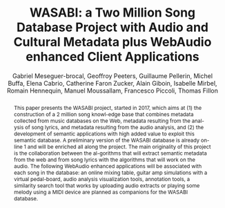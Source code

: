 --- 
  title: "WASABI: a Two Million Song Database Project with Audio and Cultural Metadata plus WebAudio enhanced Client Applications" 
  abstract: "This paper presents the WASABI project, started in 2017, which aims at (1) the construction of a 2 million song knowl-edge base that combines metadata collected from music databases on the Web, metadata resulting from the anal-ysis of song lyrics, and metadata resulting from the audio analysis, and (2) the development of semantic applications with high added value to exploit this semantic database. A preliminary version of the WASABI database is already on-line 1 and will be enriched all along the project. The main originality of this project is the collaboration between the al-gorithms that will extract semantic metadata from the web and from song lyrics with the algorithms that will work on the audio. The following WebAudio enhanced applications will be associated with each song in the database: an online mixing table, guitar amp simulations with a virtual pedal-board, audio analysis visualization tools, annotation tools, a similarity search tool that works by uploading audio extracts or playing some melody using a MIDI device are planned as companions for the WASABI database." 
  address: "London" 
  author: "Gabriel Meseguer-brocal, Geoffroy Peeters, Guillaume Pellerin, Michel Buffa, Elena Cabrio, Catherine Faron Zucker, Alain Giboin, Isabelle Mirbel, Romain Hennequin, Manuel Moussallam, Francesco Piccoli, Thomas Fillon" 
  booktitle: "Proceedings of the International Web Audio Conference" 
  editor: "Florian Thalmann, Sebastian Ewert" 
  month: "Proceedings of the International Web Audio Conference"
  pages: "" 
  publisher: "Queen Mary University of London" 
  series: "WAC '17"
  type: "Paper"  
  year: "2017" 
  id: "2017_40" 
  tags: year2017 
  pdflink: /_data/papers/pdf/2017/2017_40.pdf
  ISSN: 2663-5844
---